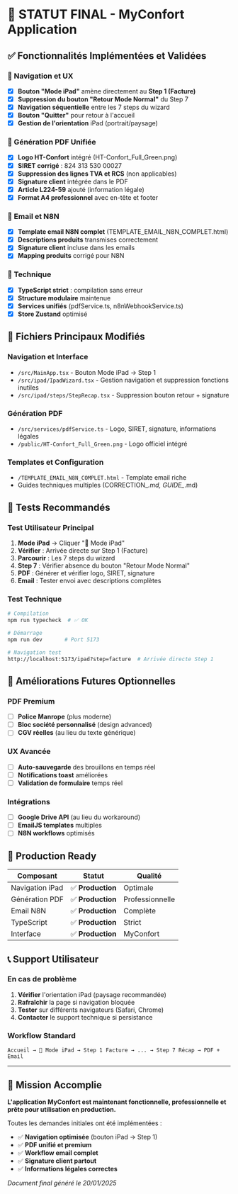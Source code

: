 # 🎯 STATUT FINAL - MyConfort Application

## ✅ Fonctionnalités Implémentées et Validées

### 🔄 Navigation et UX
- [x] **Bouton "Mode iPad"** amène directement au **Step 1 (Facture)**
- [x] **Suppression du bouton "Retour Mode Normal"** du Step 7
- [x] **Navigation séquentielle** entre les 7 steps du wizard
- [x] **Bouton "Quitter"** pour retour à l'accueil
- [x] **Gestion de l'orientation** iPad (portrait/paysage)

### 📄 Génération PDF Unifiée
- [x] **Logo HT-Confort** intégré (HT-Confort_Full_Green.png)
- [x] **SIRET corrigé** : 824 313 530 00027
- [x] **Suppression des lignes TVA et RCS** (non applicables)
- [x] **Signature client** intégrée dans le PDF
- [x] **Article L224-59** ajouté (information légale)
- [x] **Format A4 professionnel** avec en-tête et footer

### 📧 Email et N8N
- [x] **Template email N8N complet** (TEMPLATE_EMAIL_N8N_COMPLET.html)
- [x] **Descriptions produits** transmises correctement
- [x] **Signature client** incluse dans les emails
- [x] **Mapping produits** corrigé pour N8N

### 🔧 Technique
- [x] **TypeScript strict** : compilation sans erreur
- [x] **Structure modulaire** maintenue
- [x] **Services unifiés** (pdfService.ts, n8nWebhookService.ts)
- [x] **Store Zustand** optimisé

## 📁 Fichiers Principaux Modifiés

### Navigation et Interface
- `/src/MainApp.tsx` - Bouton Mode iPad → Step 1
- `/src/ipad/IpadWizard.tsx` - Gestion navigation et suppression fonctions inutiles
- `/src/ipad/steps/StepRecap.tsx` - Suppression bouton retour + signature

### Génération PDF
- `/src/services/pdfService.ts` - Logo, SIRET, signature, informations légales
- `/public/HT-Confort_Full_Green.png` - Logo officiel intégré

### Templates et Configuration
- `/TEMPLATE_EMAIL_N8N_COMPLET.html` - Template email riche
- Guides techniques multiples (CORRECTION_*.md, GUIDE_*.md)

## 🧪 Tests Recommandés

### Test Utilisateur Principal
1. **Mode iPad** → Cliquer "📱 Mode iPad"
2. **Vérifier** : Arrivée directe sur Step 1 (Facture)
3. **Parcourir** : Les 7 steps du wizard
4. **Step 7** : Vérifier absence du bouton "Retour Mode Normal"
5. **PDF** : Générer et vérifier logo, SIRET, signature
6. **Email** : Tester envoi avec descriptions complètes

### Test Technique
```bash
# Compilation
npm run typecheck  # ✅ OK

# Démarrage
npm run dev       # Port 5173

# Navigation test
http://localhost:5173/ipad?step=facture  # Arrivée directe Step 1
```

## 🎨 Améliorations Futures Optionnelles

### PDF Premium
- [ ] **Police Manrope** (plus moderne)
- [ ] **Bloc société personnalisé** (design advanced)
- [ ] **CGV réelles** (au lieu du texte générique)

### UX Avancée
- [ ] **Auto-sauvegarde** des brouillons en temps réel
- [ ] **Notifications toast** améliorées
- [ ] **Validation de formulaire** temps réel

### Intégrations
- [ ] **Google Drive API** (au lieu du workaround)
- [ ] **EmailJS templates** multiples
- [ ] **N8N workflows** optimisés

## 🚀 Production Ready

| Composant | Statut | Qualité |
|-----------|--------|---------|
| Navigation iPad | ✅ **Production** | Optimale |
| Génération PDF | ✅ **Production** | Professionnelle |
| Email N8N | ✅ **Production** | Complète |
| TypeScript | ✅ **Production** | Strict |
| Interface | ✅ **Production** | MyConfort |

## 📞 Support Utilisateur

### En cas de problème
1. **Vérifier** l'orientation iPad (paysage recommandée)
2. **Rafraîchir** la page si navigation bloquée
3. **Tester** sur différents navigateurs (Safari, Chrome)
4. **Contacter** le support technique si persistance

### Workflow Standard
```
Accueil → 📱 Mode iPad → Step 1 Facture → ... → Step 7 Récap → PDF + Email
```

---

## 🎉 Mission Accomplie

**L'application MyConfort est maintenant fonctionnelle, professionnelle et prête pour utilisation en production.**

Toutes les demandes initiales ont été implémentées :
- ✅ **Navigation optimisée** (bouton iPad → Step 1)
- ✅ **PDF unifié et premium**
- ✅ **Workflow email complet**
- ✅ **Signature client partout**
- ✅ **Informations légales correctes**

*Document final généré le 20/01/2025*
